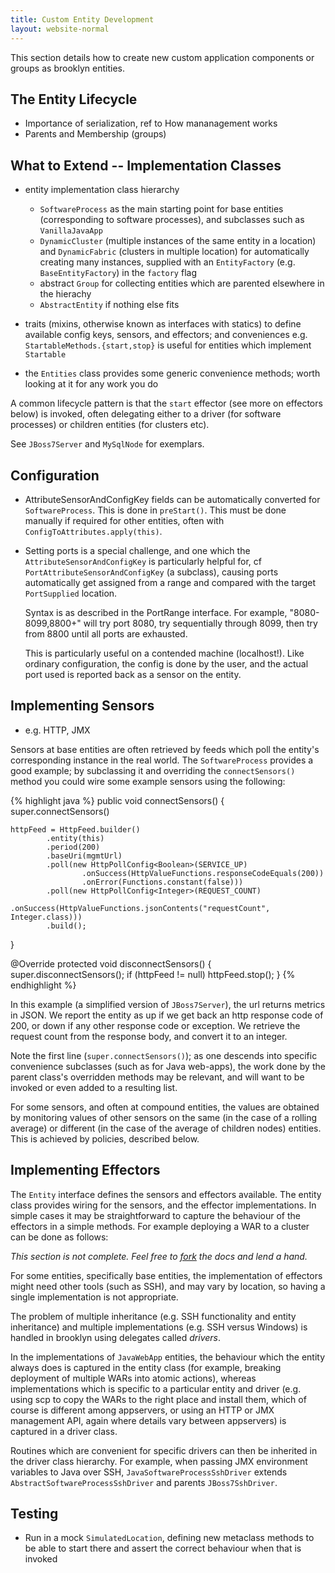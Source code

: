```yaml
---
title: Custom Entity Development
layout: website-normal
---
```


This section details how to create new custom application components or groups as brooklyn entities.

The Entity Lifecycle
--------------------

- Importance of serialization, ref to How mananagement works
- Parents and Membership (groups)

What to Extend -- Implementation Classes
----------------------------------------

- entity implementation class hierarchy

  - ``SoftwareProcess`` as the main starting point for base entities (corresponding to software processes),
    and subclasses such as ``VanillaJavaApp``
  - ``DynamicCluster`` (multiple instances of the same entity in a location) and 
    ``DynamicFabric`` (clusters in multiple location) for automatically creating many instances,
    supplied with an ``EntityFactory`` (e.g. ``BaseEntityFactory``) in the ``factory`` flag
  - abstract ``Group`` for collecting entities which are parented elsewhere in the hierachy
  - ``AbstractEntity`` if nothing else fits
  
- traits (mixins, otherwise known as interfaces with statics) to define available config keys, sensors, and effectors;
    and conveniences e.g. ``StartableMethods.{start,stop}`` is useful for entities which implement ``Startable``

- the ``Entities`` class provides some generic convenience methods; worth looking at it for any work you do

A common lifecycle pattern is that the ``start`` effector (see more on effectors below) is invoked, 
often delegating either to a driver (for software processes) or children entities (for clusters etc).

See ``JBoss7Server`` and ``MySqlNode`` for exemplars.


Configuration
-------------
<!---
TODO: why to use config?
-->

- AttributeSensorAndConfigKey fields can be automatically converted for ``SoftwareProcess``. 
  This is done in ``preStart()``. This must be done manually if required for other entities,
  often with ``ConfigToAttributes.apply(this)``.

- Setting ports is a special challenge, and one which the ``AttributeSensorAndConfigKey`` is particularly helpful for,
  cf ``PortAttributeSensorAndConfigKey`` (a subclass),
  causing ports automatically get assigned from a range and compared with the target ``PortSupplied`` location.
  
  Syntax is as described in the PortRange interface. For example, "8080-8099,8800+" will try port 8080, try sequentially through 8099, then try from 8800 until all ports are exhausted.
  
  This is particularly useful on a contended machine (localhost!). Like ordinary configuration, the config is done by the user, and the actual port used is reported back as a sensor on the entity.
 
 
Implementing Sensors
--------------------

- e.g. HTTP, JMX

Sensors at base entities are often retrieved by feeds which poll the entity's corresponding instance in the real world.
The ``SoftwareProcess`` provides a good example; by subclassing it and overriding the ``connectSensors()`` method
you could wire some example sensors using the following: 

{% highlight java %}
public void connectSensors() {
	super.connectSensors()
	
    httpFeed = HttpFeed.builder()
            .entity(this)
            .period(200)
            .baseUri(mgmtUrl)
            .poll(new HttpPollConfig<Boolean>(SERVICE_UP)
                    .onSuccess(HttpValueFunctions.responseCodeEquals(200))
                    .onError(Functions.constant(false)))
            .poll(new HttpPollConfig<Integer>(REQUEST_COUNT)
                    .onSuccess(HttpValueFunctions.jsonContents("requestCount", Integer.class)))
            .build();
}
    
@Override
protected void disconnectSensors() {
    super.disconnectSensors();
    if (httpFeed != null) httpFeed.stop();
}
{% endhighlight %}

In this example (a simplified version of ``JBoss7Server``), the url returns metrics in JSON. 
We report the entity as up if we get back an http response code of 200, or down if any other response code or exception.
We retrieve the request count from the response body, and convert it to an integer.

Note the first line (``super.connectSensors()``); as one descends into specific convenience subclasses (such as for Java web-apps), the work done by the parent class's overridden methods may be relevant, and will want to be invoked or even added to a resulting list.

For some sensors, and often at compound entities, the values are obtained by monitoring values of other sensors on the same (in the case of a rolling average) or different (in the case of the average of children nodes) entities. This is achieved by policies, described below.

Implementing Effectors
----------------------

The ``Entity`` interface defines the sensors and effectors available. The entity class provides 
wiring for the sensors, and the effector implementations. In simple cases it may be straightforward 
to capture the behaviour of the effectors in a simple methods.
For example deploying a WAR to a cluster can be done as follows:

*This section is not complete. Feel free to [fork]({{site.path.guide}}/dev/code) the docs and lend a hand.*

<!---
TODO show an effector which recurses across children
-->

For some entities, specifically base entities, the implementation of effectors might need other tools (such as SSH), and may vary by location, so having a single implementation is not appropriate.

The problem of multiple inheritance (e.g. SSH functionality and entity inheritance) and multiple implementations (e.g. SSH versus Windows) is handled in brooklyn using delegates called _drivers_. 

In the implementations of ``JavaWebApp`` entities, the behaviour which the entity always does is captured in the entity class (for example, breaking deployment of multiple WARs into atomic actions), whereas implementations which is specific to a particular entity and driver (e.g. using scp to copy the WARs to the right place and install them, which of course is different among appservers, or using an HTTP or JMX management API, again where details vary between appservers) is captured in a driver class.

Routines which are convenient for specific drivers can then be inherited in the driver class hierarchy. For example, when passing JMX environment variables to Java over SSH, ``JavaSoftwareProcessSshDriver`` extends ``AbstractSoftwareProcessSshDriver`` and parents ``JBoss7SshDriver``.

<!---
TODO more drivers such as jmx, etc are planned
-->

Testing
-------

* Run in a mock ``SimulatedLocation``, defining new metaclass methods to be able to start there and assert the correct behaviour when that is invoked
